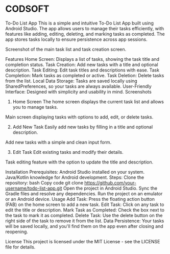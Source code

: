 # CODSOFT

To-Do List App
This is a simple and intuitive To-Do List App built using Android Studio. The app allows users to manage their tasks efficiently, with features like adding, editing, deleting, and marking tasks as completed. The app stores tasks locally to ensure persistence across app sessions.


Screenshot of the main task list and task creation screen.

Features
Home Screen: Displays a list of tasks, showing the task title and completion status.
Task Creation: Add new tasks with a title and optional description.
Task Editing: Edit task titles and descriptions with ease.
Task Completion: Mark tasks as completed or active.
Task Deletion: Delete tasks from the list.
Local Data Storage: Tasks are saved locally using SharedPreferences, so your tasks are always available.
User-Friendly Interface: Designed with simplicity and usability in mind.
Screenshots
1. Home Screen
The home screen displays the current task list and allows you to manage tasks.


Main screen displaying tasks with options to add, edit, or delete tasks.

2. Add New Task
Easily add new tasks by filling in a title and optional description.


Add new tasks with a simple and clean input form.

3. Edit Task
Edit existing tasks and modify their details.


Task editing feature with the option to update the title and description.

Installation
Prerequisites:
Android Studio installed on your system.
Java/Kotlin knowledge for Android development.
Steps:
Clone the repository:
bash
Copy code
git clone https://github.com/your-username/todo-list-app.git
Open the project in Android Studio.
Sync the Gradle files and resolve any dependencies.
Run the project on an emulator or an Android device.
Usage
Add Task: Press the floating action button (FAB) on the home screen to add a new task.
Edit Task: Click on any task to edit the title or description.
Mark Task as Completed: Check the box next to the task to mark it as completed.
Delete Task: Use the delete button on the right side of the task to remove it from the list.
Data Persistence: Your tasks will be saved locally, and you'll find them on the app even after closing and reopening.


License
This project is licensed under the MIT License - see the LICENSE file for details.
